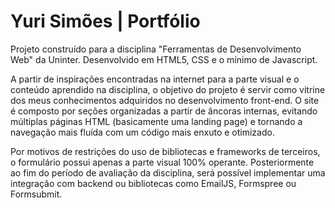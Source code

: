 # Yuri Simões | Portfólio

Projeto construído para a disciplina "Ferramentas de Desenvolvimento Web" da Uninter. Desenvolvido em HTML5, CSS e o mínimo de Javascript.

A partir de inspirações encontradas na internet para a parte visual e o conteúdo aprendido na disciplina, o objetivo do projeto é servir como vitrine dos meus conhecimentos adquiridos no desenvolvimento front-end. O site é composto por seções organizadas a partir de âncoras internas, evitando múltiplas páginas HTML (basicamente uma landing page) e tornando a navegação mais fluída com um código mais enxuto e otimizado.

Por motivos de restrições do uso de bibliotecas e frameworks de terceiros, o formulário possui apenas a parte visual 100% operante. Posteriormente ao fim do período de avaliação da disciplina, será possível implementar uma integração com backend ou bibliotecas como EmailJS, Formspree ou Formsubmit.
